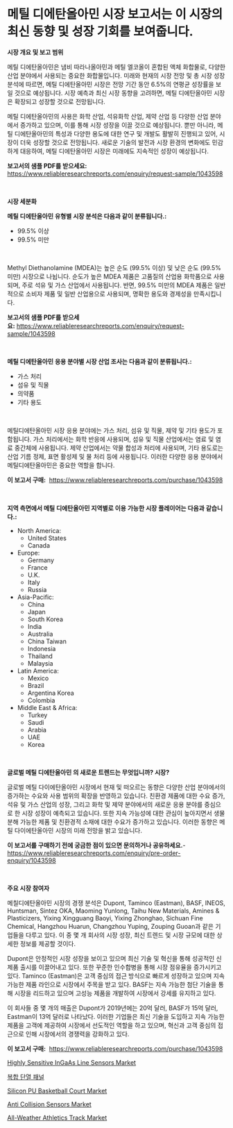 <p><h1>메틸 디에탄올아민 시장 보고서는 이 시장의 최신 동향 및 성장 기회를 보여줍니다.</h1></p><p><strong>시장 개요 및 보고 범위</strong></p>
<p><p>메틸 디에탄올아민은 냄비 따라나올아민과 메틸 엘코올이 혼합된 액체 화합물로, 다양한 산업 분야에서 사용되는 중요한 화합물입니다. 미래와 현재의 시장 전망 및 총 시장 성장 분석에 따르면, 메틸 디에탄올아민 시장은 전망 기간 동안 6.5%의 연평균 성장률을 보일 것으로 예상됩니다. 시장 예측과 최신 시장 동향을 고려하면, 메틸 디에탄올아민 시장은 확장되고 성장할 것으로 전망됩니다.</p><p>메틸 디에탄올아민의 사용은 화학 산업, 석유화학 산업, 제약 산업 등 다양한 산업 분야에서 증가하고 있으며, 이를 통해 시장 성장을 이끌 것으로 예상됩니다. 뿐만 아니라, 메틸 디에탄올아민의 특성과 다양한 용도에 대한 연구 및 개발도 활발히 진행되고 있어, 시장이 더욱 성장할 것으로 전망됩니다. 새로운 기술의 발전과 시장 환경의 변화에도 민감하게 대응하여, 메틸 디에탄올아민 시장은 미래에도 지속적인 성장이 예상됩니다.</p></p>
<p><strong>보고서의 샘플 PDF를 받으세요:</strong> <a href="https://www.reliableresearchreports.com/enquiry/request-sample/1043598">https://www.reliableresearchreports.com/enquiry/request-sample/1043598</a></p>
<p>&nbsp;</p>
<p><strong>시장 세분화</strong></p>
<p><strong>메틸 디에탄올아민 유형별 시장 분석은 다음과 같이 분류됩니다.:</strong></p>
<p><ul><li>99.5% 이상</li><li>99.5% 미만</li></ul></p>
<p>&nbsp;</p>
<p><p>Methyl Diethanolamine (MDEA)는 높은 순도 (99.5% 이상) 및 낮은 순도 (99.5% 미만) 시장으로 나뉩니다. 순도가 높은 MDEA 제품은 고품질의 산업용 화학품으로 사용되며, 주로 석유 및 가스 산업에서 사용됩니다. 반면, 99.5% 미만의 MDEA 제품은 일반적으로 소비자 제품 및 일반 산업용으로 사용되며, 명확한 용도와 경제성을 만족시킵니다.</p></p>
<p><strong>보고서의 샘플 PDF를 받으세요:</strong>&nbsp;<a href="https://www.reliableresearchreports.com/enquiry/request-sample/1043598">https://www.reliableresearchreports.com/enquiry/request-sample/1043598</a></p>
<p>&nbsp;</p>
<p><strong> 메틸 디에탄올아민 응용 분야별 시장 산업 조사는 다음과 같이 분류됩니다.:</strong></p>
<p><ul><li>가스 처리</li><li>섬유 및 직물</li><li>의약품</li><li>기타 용도</li></ul></p>
<p>&nbsp;</p>
<p><p>메틸디에탄올아민 시장 응용 분야에는 가스 처리, 섬유 및 직물, 제약 및 기타 용도가 포함됩니다. 가스 처리에서는 화학 반응에 사용되며, 섬유 및 직물 산업에서는 염료 및 염료 중간체에 사용됩니다. 제약 산업에서는 약물 합성과 처리에 사용되며, 기타 용도로는 산업 기름 정제, 표면 활성제 및 물 처리 등에 사용됩니다. 이러한 다양한 응용 분야에서 메틸디에탄올아민은 중요한 역할을 합니다.</p></p>
<p><strong>이 보고서 구매:</strong>&nbsp; <a href="https://www.reliableresearchreports.com/purchase/1043598">https://www.reliableresearchreports.com/purchase/1043598</a></p>
<p>&nbsp;</p>
<p><strong>지역 측면에서 메틸 디에탄올아민 지역별로 이용 가능한 시장 플레이어는 다음과 같습니다.:</strong></p>
<p><ul>
    <li>
        North America:
        <ul>
            <li>United States</li>
            <li>Canada</li>
        </ul>
    </li>
    <li>
        Europe:
        <ul>
            <li>Germany</li>
            <li>France</li>
            <li>U.K.</li>
            <li>Italy</li>
            <li>Russia</li>
        </ul>
    </li>
    <li>
        Asia-Pacific:
        <ul>
            <li>China</li>
            <li>Japan</li>
            <li>South Korea</li>
            <li>India</li>
            <li>Australia</li>
            <li>China Taiwan</li>
            <li>Indonesia</li>
            <li>Thailand</li>
            <li>Malaysia</li>
        </ul>
    </li>
    <li>
        Latin America:
        <ul>
            <li>Mexico</li>
            <li>Brazil</li>
            <li>Argentina Korea</li>
            <li>Colombia</li>
        </ul>
    </li>
    <li>
        Middle East & Africa:
        <ul>
            <li>Turkey</li>
            <li>Saudi</li>
            <li>Arabia</li>
            <li>UAE</li>
            <li>Korea</li>
        </ul>
    </li>
    </ul></p>
<p>&nbsp;</p>
<p><strong>글로벌 메틸 디에탄올아민 의 새로운 트렌드는 무엇입니까? 시장?</strong></p>
<p><p>글로벌 메틸 다이에탄올아민 시장에서 현재 및 떠오르는 동향은 다양한 산업 분야에서의 증가하는 수요와 사용 범위의 확장을 반영하고 있습니다. 친환경 제품에 대한 수요 증가, 석유 및 가스 산업의 성장, 그리고 화학 및 제약 분야에서의 새로운 응용 분야를 중심으로 한 시장 성장이 예측되고 있습니다. 또한 지속 가능성에 대한 관심이 높아지면서 생물 분해 가능한 제품 및 친환경적 소재에 대한 수요가 증가하고 있습니다. 이러한 동향은 메틸 다이에탄올아민 시장의 미래 전망을 밝고 있습니다.</p></p>
<p><strong>이 보고서를 구매하기 전에 궁금한 점이 있으면 문의하거나 공유하세요.</strong>- <a href="https://www.reliableresearchreports.com/enquiry/pre-order-enquiry/1043598">https://www.reliableresearchreports.com/enquiry/pre-order-enquiry/1043598</a></p>
<p>&nbsp;</p>
<p><strong>주요 시장 참여자</strong></p>
<p><p>메칠디에탄올아민 시장의 경쟁 분석은 Dupont, Taminco (Eastman), BASF, INEOS, Huntsman, Sintez OKA, Maoming Yunlong, Taihu New Materials, Amines & Plasticizers, Yixing Xingguang Baoyi, Yixing Zhonghao, Sichuan Fine Chemical, Hangzhou Huarun, Changzhou Yuping, Zouping Guoan과 같은 기업들을 다루고 있다. 이 중 몇 개 회사의 시장 성장, 최신 트렌드 및 시장 규모에 대한 상세한 정보를 제공할 것이다.</p><p>Dupont은 안정적인 시장 성장을 보이고 있으며 최신 기술 및 혁신을 통해 성공적인 신제품 출시를 이끌어내고 있다. 또한 꾸준한 인수합병을 통해 시장 점유율을 증가시키고 있다. Taminco (Eastman)은 고객 중심의 접근 방식으로 빠르게 성장하고 있으며 지속 가능한 제품 라인으로 시장에서 주목을 받고 있다. BASF는 지속 가능한 첨단 기술을 통해 시장을 리드하고 있으며 고성능 제품을 개발하여 시장에서 강세를 유지하고 있다.</p><p>이 회사들 중 몇 개의 매출은 Dupont가 2019년에는 20억 달러, BASF가 15억 달러, Eastman이 13억 달러로 나타났다. 이러한 기업들은 최신 기술을 도입하고 지속 가능한 제품을 고객에 제공하여 시장에서 선도적인 역할을 하고 있으며, 혁신과 고객 중심의 접근으로 인해 시장에서의 경쟁력을 강화하고 있다.</p></p>
<p><strong>이 보고서 구매:</strong>&nbsp;&nbsp;<a href="https://www.reliableresearchreports.com/purchase/1043598">https://www.reliableresearchreports.com/purchase/1043598</a></p>
<p><p><a href="https://flame-sidecar-702.notion.site/Highly-Sensitive-InGaAs-Line-Sensors-Market-Size-and-Growth-Market-Segmentation-Regional-and-Count-51b3996058864f94bec31664cd4ef830">Highly Sensitive InGaAs Line Sensors Market</a></p><p><a href="https://github.com/lkwggful07722/Market-Research-Report-List-1/blob/main/7564944194634.md">복합 단열 패널</a></p><p><a href="https://github.com/irfadac/Market-Research-Report-List-2/blob/main/silicon-pu-basketball-court-market.md">Silicon PU Basketball Court Market</a></p><p><a href="https://view.publitas.com/reportprime-1/anti-collision-sensors-market-challenges-opportunities-and-growth-drivers-and-major-market-players-forecasted-for-period-from-2024-2031/">Anti Collision Sensors Market</a></p><p><a href="https://github.com/ashepherd82/Market-Research-Report-List-3/blob/main/all-weather-athletics-track-market.md">All-Weather Athletics Track Market</a></p></p>

